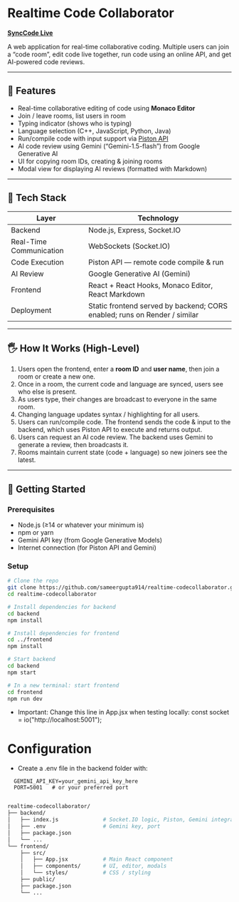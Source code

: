 # Realtime Code Collaborator

**[SyncCode Live](https://synccode-34hb.onrender.com/)**

A web application for real-time collaborative coding. Multiple users can join a “code room”, edit code live together, run code using an online API, and get AI-powered code reviews.

---

## 🎯 Features

- Real-time collaborative editing of code using **Monaco Editor**
- Join / leave rooms, list users in room
- Typing indicator (shows who is typing)
- Language selection (C++, JavaScript, Python, Java)
- Run/compile code with input support via [Piston API](https://github.com/engineer-man/piston)
- AI code review using Gemini (“Gemini-1.5-flash”) from Google Generative AI
- UI for copying room IDs, creating & joining rooms
- Modal view for displaying AI reviews (formatted with Markdown)

---

## 🧱 Tech Stack

| Layer | Technology |
|-------|------------|
| Backend | Node.js, Express, Socket.IO |
| Real-Time Communication | WebSockets (Socket.IO) |
| Code Execution | Piston API — remote code compile & run |
| AI Review | Google Generative AI (Gemini) |
| Frontend | React + React Hooks, Monaco Editor, React Markdown |
| Deployment | Static frontend served by backend; CORS enabled; runs on Render / similar |

---

## 🖐️ How It Works (High-Level)

1. Users open the frontend, enter a **room ID** and **user name**, then join a room or create a new one.  
2. Once in a room, the current code and language are synced, users see who else is present.  
3. As users type, their changes are broadcast to everyone in the same room.  
4. Changing language updates syntax / highlighting for all users.  
5. Users can run/compile code. The frontend sends the code & input to the backend, which uses Piston API to execute and returns output.  
6. Users can request an AI code review. The backend uses Gemini to generate a review, then broadcasts it.  
7. Rooms maintain current state (code + language) so new joiners see the latest.

---

## 🔧 Getting Started

### Prerequisites

- Node.js (≥14 or whatever your minimum is)  
- npm or yarn  
- Gemini API key (from Google Generative Models)  
- Internet connection (for Piston API and Gemini)  

### Setup

```bash
# Clone the repo
git clone https://github.com/sameergupta914/realtime-codecollaborator.git
cd realtime-codecollaborator

# Install dependencies for backend
cd backend
npm install

# Install dependencies for frontend
cd ../frontend
npm install

# Start backend
cd backend
npm start

# In a new terminal: start frontend
cd frontend
npm run dev

```
- Important: Change this line in App.jsx when testing locally:
  const socket = io("http://localhost:5001");

# Configuration

- Create a .env file in the backend folder with:

```env
  GEMINI_API_KEY=your_gemini_api_key_here
  PORT=5001   # or your preferred port
```
```bash

realtime-codecollaborator/
├── backend/
│   ├── index.js              # Socket.IO logic, Piston, Gemini integration
│   ├── .env                  # Gemini key, port
│   ├── package.json
│   └── ...
└── frontend/
    ├── src/
    │   ├── App.jsx           # Main React component
    │   ├── components/       # UI, editor, modals
    │   └── styles/           # CSS / styling
    ├── public/
    ├── package.json
    └── ...
```


